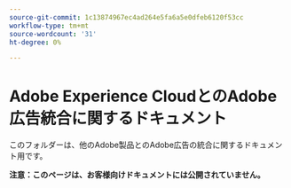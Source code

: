 ```yaml
---
source-git-commit: 1c13874967ec4ad264e5fa6a5e0dfeb6120f53cc
workflow-type: tm+mt
source-wordcount: '31'
ht-degree: 0%

---
```

# Adobe Experience CloudとのAdobe広告統合に関するドキュメント

このフォルダーは、他のAdobe製品とのAdobe広告の統合に関するドキュメント用です。

**注意：このページは、お客様向けドキュメントには公開されていません。**
